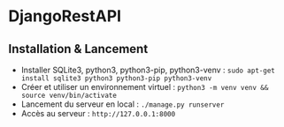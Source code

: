 # DjangoRestAPI

## Installation & Lancement

- Installer SQLite3, python3, python3-pip, python3-venv : `sudo apt-get install sqlite3 python3 python3-pip python3-venv`
- Créer et utiliser un environnement virtuel : `python3 -m venv venv && source venv/bin/activate`
- Lancement du serveur en local : `./manage.py runserver`
- Accès au serveur : `http://127.0.0.1:8000`
